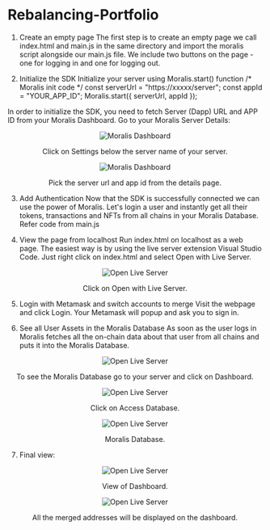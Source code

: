 # Rebalancing-Portfolio

1. Create an empty page
The first step is to create an empty page we call index.html and main.js in the same directory and import the moralis script alongside our main.js file. We include two buttons on the page - one for logging in and one for logging out.

2. Initialize the SDK
Initialize your server using Moralis.start() function
/* Moralis init code */
const serverUrl = "https://xxxxx/server";
const appId = "YOUR_APP_ID";
Moralis.start({ serverUrl, appId });

In order to initialize the SDK, you need to fetch Server (Dapp) URL and APP ID from your Moralis Dashboard. Go to your Moralis Server Details:

<p align="center">
    <img src="https://user-images.githubusercontent.com/87430736/188580317-16c21553-3e73-4819-a821-04e9738059ac.png" alt="Moralis Dashboard">
</p>
<p align="center">
    Click on Settings below the server name of your server.
</p>
<p align="center">
    <img src="https://user-images.githubusercontent.com/87430736/188580534-f9e49344-4d59-4b5d-8456-975aeb69377b.png" alt="Moralis Dashboard">
</p>
<p align="center">
    Pick the server url and app id from the details page.
</p>

3. Add Authentication
Now that the SDK is successfully connected we can use the power of Moralis. Let's login a user and instantly get all their tokens, transactions and NFTs from all chains in your Moralis Database.
Refer code from main.js

4. View the page from localhost
Run index.html on localhost as a web page. The easiest way is by using the live server extension Visual Studio Code. Just right click on index.html and select Open with Live Server.

<p align="center">
    <img src="https://user-images.githubusercontent.com/87430736/188593180-63dd2470-c076-4366-8257-245e9ebd4341.png" alt="Open Live Server">
</p>
<p align="center">
    Click on Open with Live Server.
</p>

5. Login with Metamask and switch accounts to merge
Visit the webpage and click Login. Your Metamask will popup and ask you to sign in.

6. See all User Assets in the Moralis Database
As soon as the user logs in Moralis fetches all the on-chain data about that user from all chains and puts it into the Moralis Database.

<p align="center">
    <img src="https://user-images.githubusercontent.com/87430736/188581465-3338ed80-4c0e-40c7-91f6-c43c91345d03.png" alt="Open Live Server">
</p>
<p align="center">
    To see the Moralis Database go to your server and click on Dashboard.
</p>
<p align="center">
    <img src="https://user-images.githubusercontent.com/87430736/188584463-ae5d1068-4867-4a6f-8c3b-d99330305e21.png" alt="Open Live Server">
</p>
<p align="center">
    Click on Access Database.
</p>
<p align="center">
    <img src="https://user-images.githubusercontent.com/87430736/188595220-6e2a9f5c-9efc-4c98-8f10-cd0394e06dda.png" alt="Open Live Server">
</p>
<p align="center">
    Moralis Database.
</p>

7. Final view:

<p align="center">
    <img src="https://user-images.githubusercontent.com/87430736/188595848-9c55b47b-97e3-4643-a3c3-ebb358b3eeeb.png" alt="Open Live Server">
</p>
<p align="center">
    View of Dashboard.
</p>
<p align="center">
    <img src="https://user-images.githubusercontent.com/87430736/188596404-e3143348-f33b-4fbc-a01c-f6fd2233de96.png" alt="Open Live Server">
</p>
<p align="center">
    All the merged addresses will be displayed on the dashboard.
</p>
